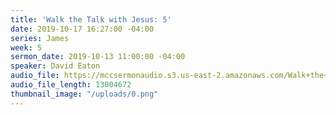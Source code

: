 ```yaml
---
title: 'Walk the Talk with Jesus: 5'
date: 2019-10-17 16:27:00 -04:00
series: James
week: 5
sermon_date: 2019-10-13 11:00:00 -04:00
speaker: David Eaton
audio_file: https://mccsermonaudio.s3.us-east-2.amazonaws.com/Walk+the+Talk+with+Jesus/Walk+the+Talk+with+Jesus+5.lite.mp3
audio_file_length: 13004672
thumbnail_image: "/uploads/0.png"
---
```

